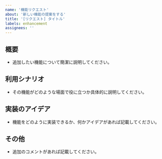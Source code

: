 ```yaml
---
name: '機能リクエスト'
about: '新しい機能の提案をする'
title: '[リクエスト] タイトル'
labels: enhancement
assignees: ''
---
```


## 概要

- 追加したい機能について簡潔に説明してください。

## 利用シナリオ

- その機能がどのような場面で役に立つか具体的に説明してください。

## 実装のアイデア

- 機能をどのように実装できるか、何かアイデアがあれば記載してください。

## その他

- 追加のコメントがあれば記載してください。
